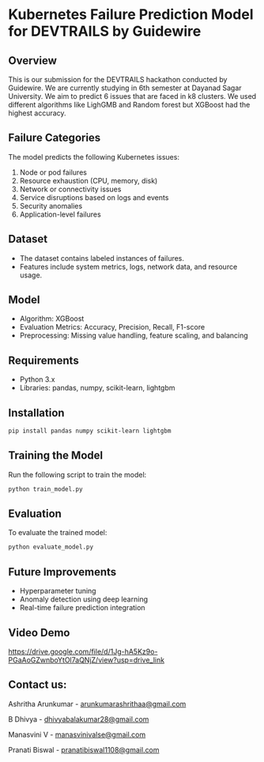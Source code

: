 # Kubernetes Failure Prediction Model for DEVTRAILS by Guidewire

## Overview
This is our submission for the DEVTRAILS hackathon conducted by Guidewire. We are currently studying in 6th semester at Dayanad Sagar University. We aim to predict 6 issues that are faced in k8 clusters. We used different algorithms like LighGMB and Random forest but XGBoost had the highest accuracy.

## Failure Categories
The model predicts the following Kubernetes issues:
1. Node or pod failures
2. Resource exhaustion (CPU, memory, disk)
3. Network or connectivity issues
4. Service disruptions based on logs and events
5. Security anomalies
6. Application-level failures

## Dataset
- The dataset contains labeled instances of failures.
- Features include system metrics, logs, network data, and resource usage.

## Model
- Algorithm: XGBoost
- Evaluation Metrics: Accuracy, Precision, Recall, F1-score
- Preprocessing: Missing value handling, feature scaling, and balancing

## Requirements
- Python 3.x
- Libraries: pandas, numpy, scikit-learn, lightgbm

## Installation
```sh
pip install pandas numpy scikit-learn lightgbm
```

## Training the Model
Run the following script to train the model:
```sh
python train_model.py
```

## Evaluation
To evaluate the trained model:
```sh
python evaluate_model.py
```

## Future Improvements
- Hyperparameter tuning
- Anomaly detection using deep learning
- Real-time failure prediction integration

## Video Demo
https://drive.google.com/file/d/1Jg-hA5Kz9o-PGaAoGZwnboYtOl7aQNjZ/view?usp=drive_link

## Contact us:
Ashritha Arunkumar - arunkumarashrithaa@gmail.com

B Dhivya - dhivyabalakumar28@gmail.com

Manasvini V - manasvinivalse@gmail.com

Pranati Biswal - pranatibiswal1108@gmail.com



